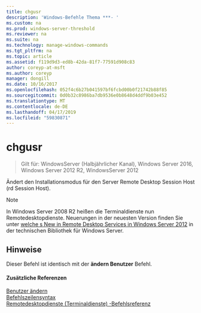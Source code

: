 ```yaml
---
title: chgusr
description: 'Windows-Befehle Thema ***- '
ms.custom: na
ms.prod: windows-server-threshold
ms.reviewer: na
ms.suite: na
ms.technology: manage-windows-commands
ms.tgt_pltfrm: na
ms.topic: article
ms.assetid: f119d9d3-ed8b-42da-81f7-77591d908c83
author: coreyp-at-msft
ms.author: coreyp
manager: dongill
ms.date: 10/16/2017
ms.openlocfilehash: 052f4c6b27b041597bf6fcbd00b0f21742b88f85
ms.sourcegitcommit: 0d0b32c8986ba7db9536e0b8648d4ddf9b03e452
ms.translationtype: MT
ms.contentlocale: de-DE
ms.lasthandoff: 04/17/2019
ms.locfileid: "59830871"
---
```

# <a name="chgusr"></a>chgusr

>Gilt für: WindowsServer (Halbjährlicher Kanal), Windows Server 2016, Windows Server 2012 R2, WindowsServer 2012

Ändert den Installationsmodus für den Server Remote Desktop Session Host (rd Session Host).  
> [!NOTE]  
> In Windows Server 2008 R2 heißen die Terminaldienste nun Remotedesktopdienste. Neuerungen in der neuesten Version finden Sie unter [welche s New in Remote Desktop Services in Windows Server 2012](https://technet.microsoft.com/library/hh831527) in der technischen Bibliothek für Windows Server.  
## <a name="remarks"></a>Hinweise  
Dieser Befehl ist identisch mit der **ändern Benutzer** Befehl.  
#### <a name="additional-references"></a>Zusätzliche Referenzen  
[Benutzer ändern](change-user.md)  
[Befehlszeilensyntax](command-line-syntax-key.md)  
[Remotedesktopdienste &#40;Terminaldienste&#41; -Befehlsreferenz](remote-desktop-services-terminal-services-command-reference.md)  
